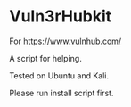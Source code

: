 # Vuln3rHubkit

For https://www.vulnhub.com/

A script for helping.

Tested on Ubuntu and Kali.

Please run install script first.




